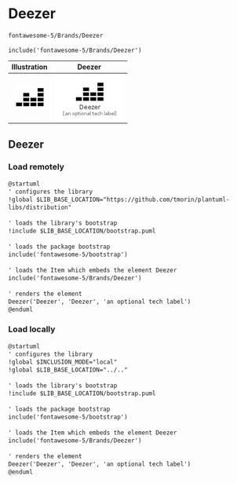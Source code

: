 # Deezer


```text
fontawesome-5/Brands/Deezer
```

```text
include('fontawesome-5/Brands/Deezer')
```



| Illustration | Deezer |
| :---: | :---: |
| ![illustration for Illustration](../../fontawesome-5/Brands/Deezer.png) | ![illustration for Deezer](../../fontawesome-5/Brands/Deezer.Local.png) |




## Deezer

### Load remotely
```plantuml
@startuml
' configures the library
!global $LIB_BASE_LOCATION="https://github.com/tmorin/plantuml-libs/distribution"

' loads the library's bootstrap
!include $LIB_BASE_LOCATION/bootstrap.puml

' loads the package bootstrap
include('fontawesome-5/bootstrap')

' loads the Item which embeds the element Deezer
include('fontawesome-5/Brands/Deezer')

' renders the element
Deezer('Deezer', 'Deezer', 'an optional tech label')
@enduml
```

### Load locally
```plantuml
@startuml
' configures the library
!global $INCLUSION_MODE="local"
!global $LIB_BASE_LOCATION="../.."

' loads the library's bootstrap
!include $LIB_BASE_LOCATION/bootstrap.puml

' loads the package bootstrap
include('fontawesome-5/bootstrap')

' loads the Item which embeds the element Deezer
include('fontawesome-5/Brands/Deezer')

' renders the element
Deezer('Deezer', 'Deezer', 'an optional tech label')
@enduml
```

